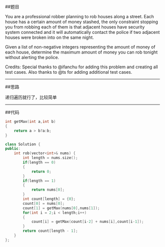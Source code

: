 ##题目

You are a professional robber planning to rob houses along a street. Each house has a certain amount of money stashed, the only constraint stopping you from robbing each of them is that adjacent houses have security system connected and it will automatically contact the police if two adjacent houses were broken into on the same night.

Given a list of non-negative integers representing the amount of money of each house, determine the maximum amount of money you can rob tonight without alerting the police.

Credits:
Special thanks to @ifanchu for adding this problem and creating all test cases. Also thanks to @ts for adding additional test cases.

------

##思路

递归遍历就行了，比较简单

------

##代码

```cpp
int getMax(int a,int b)
{
    return a > b?a:b;
}

class Solution {
public:
    int rob(vector<int>& nums) {
        int length = nums.size();
        if(length == 0)
        {
            return 0;
        }
        if(length == 1)
        {
            return nums[0];
        }
        int count[length] = {0};
        count[0] = nums[0];
        count[1] = getMax(nums[0],nums[1]);
        for(int i = 2;i < length;i++)
        {
            count[i] = getMax(count[i-2] + nums[i],count[i-1]);
        }
        return count[length - 1];
    }
};
```